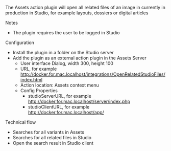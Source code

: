 The Assets action plugin will open all related files of an image in currently in production in Studio, for example layouts, dossiers or digital articles

Notes
- The plugin requires the user to be logged in Studio

Configuration
- Install the plugin in a folder on the Studio server
- Add the plugin as an external action plugin in the Assets Server
    - User interface Dialog, width 300, height 100
    - URL, for example http://docker.for.mac.localhost/integrations/OpenRelatedStudioFiles/index.html
    - Action location: Assets context menu
    - Config Properties
        - studioServerURL, for example http://docker.for.mac.localhost/server/index.php
        - studioClientURL, for example http://docker.for.mac.localhost/app/

Technical flow
- Searches for all variants in Assets
- Searches for all related files in Studio
- Open the search result in Studio client